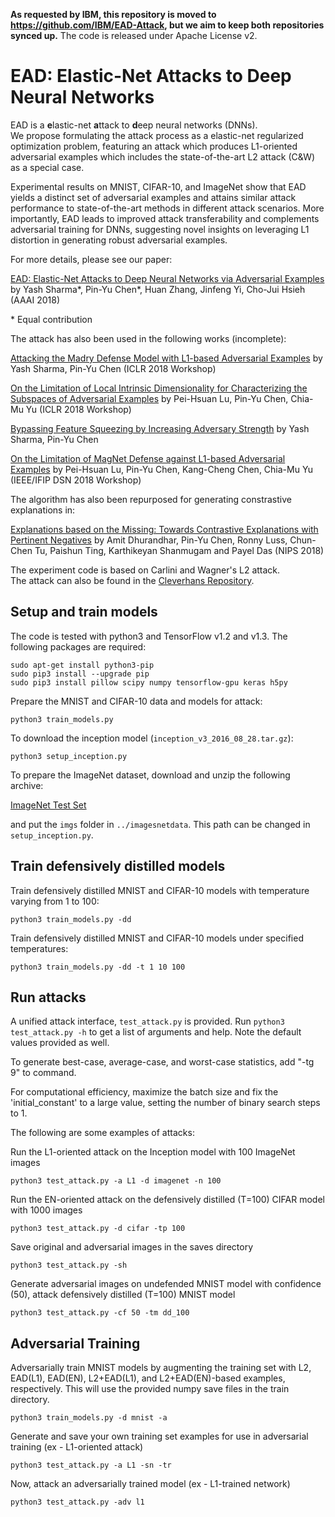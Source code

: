 **As requested by IBM, this repository is moved to https://github.com/IBM/EAD-Attack, but we aim to keep both repositories synced up.** The code is released under Apache License v2.

EAD: Elastic-Net Attacks to Deep Neural Networks 
=====================================

EAD is a **e**lastic-net **a**ttack to **d**eep neural networks (DNNs).  
We propose formulating the attack process as a elastic-net regularized optimization problem, featuring an attack which produces L1-oriented adversarial examples which includes the state-of-the-art L2 attack (C&W) as a special case. 

Experimental results on MNIST, CIFAR-10, and ImageNet show that EAD yields a distinct set of adversarial examples and attains similar attack performance to state-of-the-art methods in different attack scenarios. More importantly, EAD leads to improved attack transferability and complements adversarial training for DNNs, suggesting novel insights on leveraging L1 distortion in generating robust adversarial examples. 

For more details, please see our paper:

[EAD: Elastic-Net Attacks to Deep Neural Networks via Adversarial Examples](https://arxiv.org/abs/1709.04114)
by Yash Sharma\*, Pin-Yu Chen\*, Huan Zhang, Jinfeng Yi, Cho-Jui Hsieh (AAAI 2018)

\* Equal contribution

The attack has also been used in the following works (incomplete):

[Attacking the Madry Defense Model with L1-based Adversarial Examples](https://arxiv.org/abs/1710.10733)
by Yash Sharma, Pin-Yu Chen (ICLR 2018 Workshop)

[On the Limitation of Local Intrinsic Dimensionality for Characterizing the Subspaces of Adversarial Examples](https://arxiv.org/abs/1803.09638) by Pei-Hsuan Lu, Pin-Yu Chen, Chia-Mu Yu (ICLR 2018 Workshop)

[Bypassing Feature Squeezing by Increasing Adversary Strength](https://arxiv.org/abs/1803.09868)
by Yash Sharma, Pin-Yu Chen

[On the Limitation of MagNet Defense against L1-based Adversarial Examples](https://arxiv.org/abs/1805.00310)
by Pei-Hsuan Lu, Pin-Yu Chen, Kang-Cheng Chen, Chia-Mu Yu (IEEE/IFIP DSN 2018 Workshop)

The algorithm has also been repurposed for generating constrastive explanations in:

[Explanations based on the Missing: Towards Contrastive Explanations with Pertinent Negatives](https://arxiv.org/abs/1802.07623)
by Amit Dhurandhar, Pin-Yu Chen, Ronny Luss, Chun-Chen Tu, Paishun Ting, Karthikeyan Shanmugam and Payel Das (NIPS 2018)

The experiment code is based on Carlini and Wagner's L2 attack.  
The attack can also be found in the [Cleverhans Repository](http://cleverhans.readthedocs.io/en/latest/_modules/cleverhans/attacks.html#ElasticNetMethod).


Setup and train models
-------------------------------------

The code is tested with python3 and TensorFlow v1.2 and v1.3. The following
packages are required:

```
sudo apt-get install python3-pip
sudo pip3 install --upgrade pip
sudo pip3 install pillow scipy numpy tensorflow-gpu keras h5py
```

Prepare the MNIST and CIFAR-10 data and models for attack:

```
python3 train_models.py
```

To download the inception model (`inception_v3_2016_08_28.tar.gz`):

```
python3 setup_inception.py
```

To prepare the ImageNet dataset, download and unzip the following archive:

[ImageNet Test Set](http://jaina.cs.ucdavis.edu/datasets/adv/imagenet/img.tar.gz)


and put the `imgs` folder in `../imagesnetdata`. This path can be changed
in `setup_inception.py`.

Train defensively distilled models
-------------------------------------

Train defensively distilled MNIST and CIFAR-10 models with temperature varying from 1 to 100:

```
python3 train_models.py -dd
```

Train defensively distilled MNIST and CIFAR-10 models under specified temperatures:

```
python3 train_models.py -dd -t 1 10 100
```

Run attacks
--------------------------------------

A unified attack interface, `test_attack.py` is provided. Run `python3 test_attack.py -h`
to get a list of arguments and help. Note the default values provided as well. 

To generate best-case, average-case, and worst-case statistics, add "-tg 9" to command.

For computational efficiency, maximize the batch size and fix the 'initial_constant' to a large value, setting the number of binary search steps to 1.

The following are some examples of attacks:

Run the L1-oriented attack on the Inception model with 100 ImageNet images

```
python3 test_attack.py -a L1 -d imagenet -n 100
```

Run the EN-oriented attack on the defensively distilled (T=100) CIFAR model with 1000 images

```
python3 test_attack.py -d cifar -tp 100
```

Save original and adversarial images in the saves directory

```
python3 test_attack.py -sh
```

Generate adversarial images on undefended MNIST model with confidence (50), attack defensively distilled (T=100) MNIST model

```
python3 test_attack.py -cf 50 -tm dd_100
```

Adversarial Training
-------------------------------------

Adversarially train MNIST models by augmenting the training set with L2, EAD(L1), EAD(EN), L2+EAD(L1), and L2+EAD(EN)-based examples, respectively. This will use the provided numpy save files in the train directory.

```
python3 train_models.py -d mnist -a
```

Generate and save your own training set examples for use in adversarial training (ex - L1-oriented attack)

```
python3 test_attack.py -a L1 -sn -tr
```

Now, attack an adversarially trained model (ex - L1-trained network)

```
python3 test_attack.py -adv l1
```
